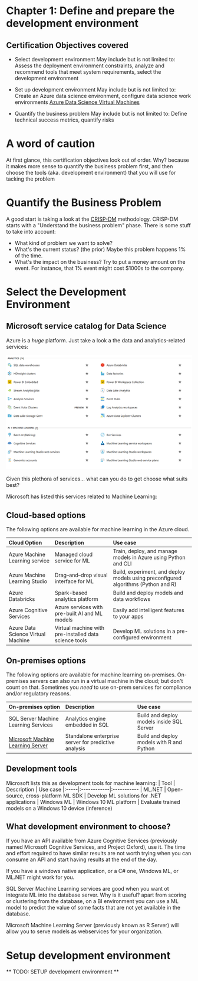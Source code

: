 # Chapter 1: Define and prepare the development environment

## Certification Objectives covered

- Select development environment
May include but is not limited to: Assess the deployment environment constraints, analyze and recommend tools that meet system requirements, select the development environment

- Set up development environment
 May include but is not limited to: Create an Azure data science environment, configure data science work environments
 [Azure Data Science Virtual Machines](https://azure.microsoft.com/en-us/services/virtual-machines/data-science-virtual-machines )

- Quantify the business problem
May include but is not limited to: Define technical success metrics, quantify risks

# A word of caution

At first glance, this certification objectives look out of order.
Why? because it makes more sense to quantify the business problem first, and then choose the tools (aka. development environment) that you will use for tacking the problem

# Quantify the Business Problem

A good start is taking a look at the [CRISP-DM](https://en.wikipedia.org/wiki/Cross-industry_standard_process_for_data_mining) methodology.
CRISP-DM starts with a "Understand the business problem" phase.
There is some stuff to take into account: 
- What kind of problem we want to solve?
- What's the current status? (the prior) Maybe this problem happens 1% of the time.
- What's the impact on the business? Try to put a money amount on the event. For instance, that 1% event might cost $1000s to the company.

# Select the Development Environment

## Microsoft service catalog for Data Science

Azure is a *huge* platform. Just take a look a the data and analytics-related services:

![Products in Azure console](images/Azure-Data-Analytics-Services.png)

Given this plethora of services... what can you do to get choose what suits best?

Microsoft has listed this services related to Machine Learning:

## Cloud-based options

The following options are available for machine learning in the Azure cloud.

| Cloud Option | Description | Use case 
|:-------------|:------------|:------------
| Azure Machine Learning service |	Managed cloud service for ML 	| Train, deploy, and manage models in Azure using Python and CLI 
| Azure Machine Learning Studio  |	Drag–and–drop visual interface for ML| 	Build, experiment, and deploy models using preconfigured algorithms (Python and R) 
| Azure Databricks |	Spark-based analytics platform  |	Build and deploy models and data workflows |
| Azure Cognitive Services |	Azure services with pre-built AI and ML models | Easily add intelligent features to your apps
| Azure Data Science Virtual Machine |	Virtual machine with pre-installed data science tools | 	Develop ML solutions in a pre-configured environment 

## On-premises options

The following options are available for machine learning on-premises.
On-premises servers can also run in a virtual machine in the cloud; but don't count on that. Sometimes you *need* to use on-prem services for compliance and/or regulatory reasons.

| On-premises option |	Description | Use case
|:-------------------|:------------|:-----------------
|SQL Server Machine Learning Services | Analytics engine embedded in SQL | Build and deploy models inside SQL Server
|[Microsoft Machine Learning Server](https://docs.microsoft.com/en-us/machine-learning-server/what-is-machine-learning-server) | Standalone enterprise server for predictive analysis | Build and deploy models with R and Python

## Development tools

Microsoft lists this as development tools for machine learning:
| Tool | Description | Use case 
|:-----|:------------|:-----------
| ML.NET 	| Open-source, cross-platform ML SDK | Develop ML solutions for .NET applications
| Windows ML | Windows 10 ML platform |	Evaluate trained models on a Windows 10 device (inference)

## What development environment to choose?

If you have an API available from Azure Cognitive Services (previously named Microsoft Cognitive Services, and Project Oxford), use it.
The time and effort required to have similar results are not worth trying when you can consume an API and start having results at the end of the day.

If you have a windows native application, or a C# one, Windows ML, or ML.NET might work for you.

SQL Server Machine Learning services are good when you want ot integrate ML into the database server. Why is it useful? apart from scoring or clustering from the database, on a BI environment you can use a ML model to predict the value of some facts that are not yet available in the database.

Microsoft Machine Learning Server (previously known as R Server) will allow you to serve models as webservices for your organization.  

# Setup development environment

** TODO: SETUP development environment **
